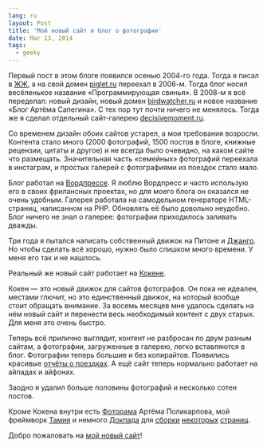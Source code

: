 ```yaml
---
lang: ru
layout: Post
title: 'Мой новый сайт и блог о фотографии'
date: Mar 13, 2014
tags:
  - geeky
---
```


Первый пост в этом блоге появился осенью 2004-го года. Тогда я писал в [ЖЖ](http://sapegin.livejournal.com/), а на свой домен [piglet.ru](http://wow.sapegin.me/image/010L0X1t2C1v) переехал в 2006-м. Тогда блог носил весёленькое название «Программирующая свинья». В 2008-м я всё переделал: новый дизайн, новый домен [birdwatcher.ru](http://wow.sapegin.me/image/3u3H1c3c1I07/birdwatcher.ru.jpg) и новое название «Блог Артёма Сапегина». С тех пор тут почти ничего не менялось. Тогда же я сделал отдельный сайт-галерею [decisivemoment.ru](http://wow.sapegin.me/image/2E05473P081S/decisivemoment.ru.jpg).

Со временем дизайн обоих сайтов устарел, а мои требования возросли. Контента стало много (2000 фотографий, 1500 постов в блоге, книжные рецензии, цитаты и другое) и не всегда было очевидно, на каком сайте что размещать. Значительная часть «семейных» фотографий переехала в инстаграм, и простых галерей с фотографиями из поездок стало мало.

Блог работал на [Вордпрессе](http://wordpress.org/). Я люблю Вордпресс и часто использую его в своих фрилансных проектах, но для моего блога он оказался не очень удобным. Галерея работала на самодельном генераторе HTML-страниц, написанном на PHP. Обновлять её было довольно неудобно. Блог ничего не знал о галерее: фотографии приходилось заливать дважды.

Три года я пытался написать собственный движок на Питоне и [Джанго](https://www.djangoproject.com/). Но чтобы сделать всё хорошо, нужно было слишком много времени. У меня его так и не нашлось.

Реальный же новый сайт работает на [Кокене](http://koken.me/).

Кокен — это новый движок для сайтов фотографов. Он пока не идеален, местами глючит, но это единственный движок, на который вообще стоит обращать внимание. За восемь месяцев мне удалось сделать на нём новый сайт и перенести весь необходимый контент с двух старых. Для меня это очень быстро.

Теперь всё прилично выглядит, контент не разбросан по двум разным сайтам, а фотографии, загруженные в галерею, легко вставляются в блог. Фотографии теперь большие и без копирайтов. Появились красивые [отчёты о поездках](http://morning.photos/travel/). А ещё сайт теперь нормально работает на айпадах и айфонах.

Заодно я удалил больше половины фотографий и несколько сотен постов.

Кроме Кокена внутри есть [Фоторама](http://fotorama.io/) Артёма Поликарпова, мой фреймворк [Тамия](http://sapegin.github.io/tamia/) и немного [Докпада](http://docpad.org/) для [сборки](http://birdwatcher.ru/reading/) [некоторых](http://birdwatcher.ru/quotes/) [страниц](http://birdwatcher.ru/funquotes/).

Добро пожаловать на [мой новый сайт](http://birdwatcher.ru/)!
